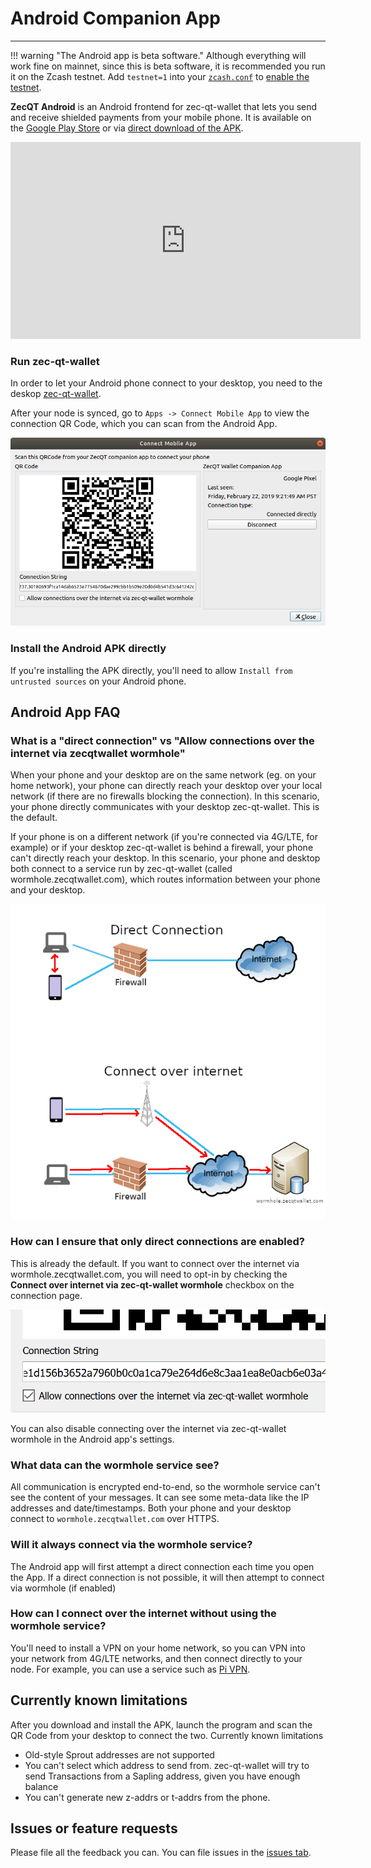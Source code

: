 # Android Companion App

---

!!! warning "The Android app is beta software."
    Although everything will work fine on mainnet, since this is beta software, it is recommended you run it on the Zcash testnet. Add `testnet=1` into your [`zcash.conf`](/using-zec-qt-wallet/#customising-zcashconf) to [enable the testnet](/faq/#does-zec-qt-wallet-work-on-testnet).

**ZecQT Android** is an Android frontend for zec-qt-wallet that lets you send and receive shielded payments from your mobile phone. It is available on the [Google Play Store](https://play.google.com/store/apps/details?id=com.adityapk.zcash.zqwandroid) or via [direct download of the APK](https://github.com/adityapk00/zqwandroid/releases).

<iframe width="560" height="315" src="https://www.youtube-nocookie.com/embed/SIhG8fPsE8c" frameborder="0" allow="accelerometer; autoplay; encrypted-media; gyroscope; picture-in-picture" allowfullscreen></iframe>

### Run zec-qt-wallet
In order to let your Android phone connect to your desktop, you need to the deskop [zec-qt-wallet](https://github.com/ZcashFoundation/zec-qt-wallet).

After your node is synced, go to `Apps -> Connect Mobile App` to view the connection QR Code, which you can scan from the Android App.

![Connect to Android App](images/android-connection.png)

### Install the Android APK directly
If you're installing the APK directly, you'll need to allow `Install from untrusted sources` on your Android phone.

## Android App FAQ

### What is a "direct connection" vs "Allow connections over the internet via zecqtwallet wormhole"

When your phone and your desktop are on the same network (eg. on your home network), your phone can directly reach your desktop over your local network (if there are no firewalls blocking the connection). In this scenario, your phone directly communicates with your desktop zec-qt-wallet. This is the default.

If your phone is on a different network (if you're connected via 4G/LTE, for example) or if your desktop zec-qt-wallet is behind a firewall, your phone can't directly reach your desktop. In this scenario, your phone and desktop both connect to a service run by zec-qt-wallet (called wormhole.zecqtwallet.com), which routes information between your phone and your desktop.

![Wormhole connection](images/wormholeconnect.png)

### How can I ensure that only direct connections are enabled?

This is already the default. If you want to connect over the internet via wormhole.zecqtwallet.com, you will need to opt-in by checking the **Connect over internet via zec-qt-wallet wormhole** checkbox on the connection page.

![Connect over internet](images/connectoverinternetcheckbox.png)

You can also disable connecting over the internet via zec-qt-wallet wormhole in the Android app's settings.

### What data can the wormhole service see?

All communication is encrypted end-to-end, so the wormhole service can't see the content of your messages. It can see some meta-data like the IP addresses and date/timestamps. Both your phone and your desktop connect to `wormhole.zecqtwallet.com` over HTTPS.

### Will it always connect via the wormhole service?

The Android app will first attempt a direct connection each time you open the App. If a direct connection is not possible, it will then attempt to connect via wormhole (if enabled)

### How can I connect over the internet without using the wormhole service?
You'll need to install a VPN on your home network, so you can VPN into your network from 4G/LTE networks, and then connect directly to your node. For example, you can use a service such as [Pi VPN](https://www.pivpn.io/).

## Currently known limitations

After you download and install the APK, launch the program and scan the QR Code from your desktop to connect the two.
Currently known limitations

* Old-style Sprout addresses are not supported
* You can't select which address to send from. zec-qt-wallet will try to send Transactions from a Sapling address, given you have enough balance
* You can't generate new z-addrs or t-addrs from the phone.

## Issues or feature requests
Please file all the feedback you can. You can file issues in the [issues tab](https://github.com/adityapk00/zqwandroid/issues).